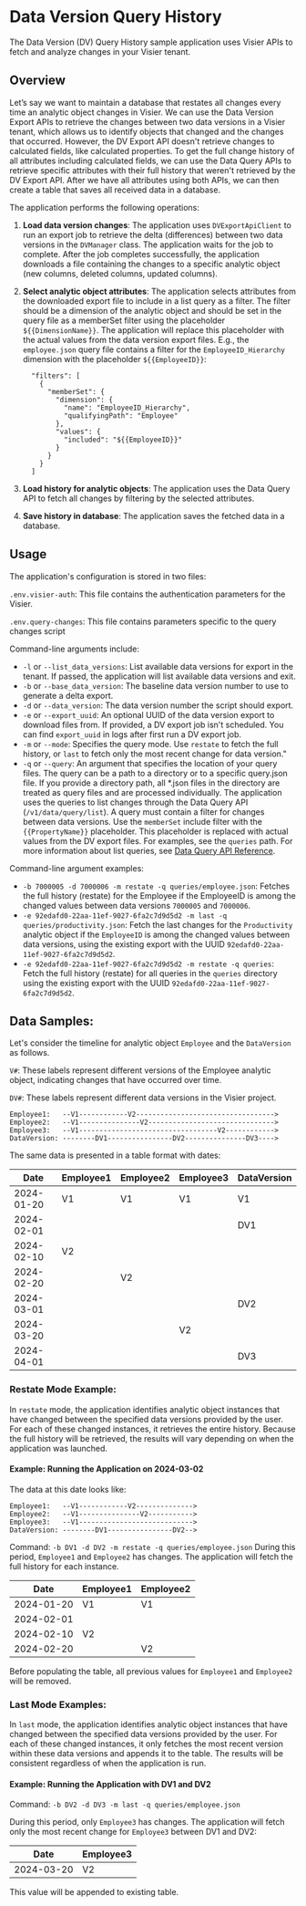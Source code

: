 # Data Version Query History

The Data Version (DV) Query History sample application uses Visier APIs to fetch and analyze changes in your Visier tenant.

## Overview

Let’s say we want to maintain a database that restates all changes every time an analytic object changes in Visier. We can use the Data Version Export APIs to retrieve the changes between two data versions in a Visier tenant, which allows us to identify objects that changed and the changes that occurred. However, the DV Export API doesn't retrieve changes to calculated fields, like calculated properties. To get the full change history of all attributes including calculated fields, we can use the Data Query APIs to retrieve specific attributes with their full history that weren't retrieved by the DV Export API. After we have all attributes using both APIs, we can then create a table that saves all received data in a database. 

The application performs the following operations:

1. **Load data version changes**: The application uses `DVExportApiClient` to run an export job to retrieve the delta (differences) between two data versions in the `DVManager` class. The application waits for the job to complete. After the job completes successfully, the application downloads a file containing the changes to a specific analytic object (new columns, deleted columns, updated columns).

2. **Select analytic object attributes**: The application selects attributes from the downloaded export file to include in a list query as a filter. 
The filter should be a dimension of the analytic object and should be set in the query file as a memberSet filter using the placeholder `${{DimensionName}}`. 
The application will replace this placeholder with the actual values from the data version export files.
E.g., the `employee.json` query file contains a filter for the `EmployeeID_Hierarchy` dimension with the placeholder `${{EmployeeID}}`: 
    ```json:
      "filters": [
        {
          "memberSet": {
            "dimension": {
              "name": "EmployeeID_Hierarchy",
              "qualifyingPath": "Employee"
            },
            "values": {
              "included": "${{EmployeeID}}"
            }
          }
        }
      ]
    ```

3. **Load history for analytic objects**: The application uses the Data Query API to fetch all changes by filtering by the selected attributes.

4. **Save history in database**: The application saves the fetched data in a database.

## Usage

The application's configuration is stored in two files:

`.env.visier-auth`: This file contains the authentication parameters for the Visier. 

`.env.query-changes`: This file contains parameters specific to the query changes script

Command-line arguments include:

- `-l` or `--list_data_versions`: List available data versions for export in the tenant. If passed, the application will
  list available data versions and exit.
- `-b` or `--base_data_version`: The baseline data version number to use to generate a delta export.
- `-d` or `--data_version`: The data version number the script should export.
- `-e` or `--export_uuid`: An optional UUID of the data version export to download files from. If provided, a DV export job isn't scheduled. You can find `export_uuid` in logs after first run a DV export job.
- `-m` or `--mode`: Specifies the query mode. Use `restate` to fetch the full history, or `last` to fetch only the most recent change for data version."
- `-q` or `--query`: An argument that specifies the location of your query files. The query can be a path to a directory or to a specific query.json file. If you provide a directory path, all *.json files in the directory are treated as query files and are processed individually. The application uses the queries to list changes through the Data Query API (`/v1/data/query/list`). A query must contain a filter for changes between data versions. Use the `memberSet` include filter with the `{{PropertyName}}` placeholder.
This placeholder is replaced with actual values from the DV export files. For examples, see the `queries` path. For more information about list queries, see [Data Query API Reference](https://docs.visier.com/developer/apis/data-model-query/swagger/current/index.html#/Query/Query_List:~:text=Query%20a%20list%20of%20details).

Command-line argument examples:
- `-b 7000005 -d 7000006 -m restate -q queries/employee.json`: Fetches the full history (restate) for the Employee if the EmployeeID is among the changed values between data versions `7000005` and `7000006`.
- `-e 92edafd0-22aa-11ef-9027-6fa2c7d9d5d2 -m last -q queries/productivity.json`: Fetch the last changes for the `Productivity` analytic object if the `EmployeeID` is among the changed values between data versions, using the existing export with the UUID `92edafd0-22aa-11ef-9027-6fa2c7d9d5d2`.
- `-e 92edafd0-22aa-11ef-9027-6fa2c7d9d5d2 -m restate -q queries`: Fetch the full history (restate) for all queries in the `queries` directory using the existing export with the UUID `92edafd0-22aa-11ef-9027-6fa2c7d9d5d2`.

## Data Samples:

Let's consider the timeline for analytic object `Employee` and the `DataVersion` as follows.

`V#`: These labels represent different versions of the Employee analytic object,
indicating changes that have occurred over time.

`DV#`: These labels represent different data versions in the Visier project.

```plaintext
Employee1:   --V1------------V2---------------------------------->
Employee2:   --V1---------------V2------------------------------->
Employee3:   --V1----------------------------------V2------------>
DataVersion: --------DV1----------------DV2---------------DV3---->
```

The same data is presented in a table format with dates:

| Date       | Employee1 | Employee2 | Employee3 | DataVersion |
|------------|-----------|-----------|-----------|-------------|
| 2024-01-20 | V1        | V1        | V1        | V1          |
| 2024-02-01 |           |           |           | DV1         |
| 2024-02-10 | V2        |           |           |             |
| 2024-02-20 |           | V2        |           |             |
| 2024-03-01 |           |           |           | DV2         |
| 2024-03-20 |           |           | V2        |             |
| 2024-04-01 |           |           |           | DV3         |

### Restate Mode Example:

In `restate` mode, the application identifies analytic object instances that have changed between
the specified data versions provided by the user.
For each of these changed instances, it retrieves the entire history.
Because the full history will be retrieved, the results will vary depending on when the application was launched.

#### Example: Running the Application on 2024-03-02

The data at this date looks like:

```plaintext
Employee1:   --V1------------V2-------------->
Employee2:   --V1---------------V2----------->
Employee3:   --V1---------------------------->
DataVersion: --------DV1----------------DV2-->
```

Command: `-b DV1 -d DV2 -m restate -q queries/employee.json`
During this period, `Employee1` and `Employee2` has changes.
The application will fetch the full history for each instance.

| Date       | Employee1 | Employee2 |
|------------|-----------|-----------|
| 2024-01-20 | V1        | V1        |
| 2024-02-01 |           |           |
| 2024-02-10 | V2        |           |
| 2024-02-20 |           | V2        |

Before populating the table, all previous values for `Employee1` and `Employee2` will be removed.

### Last Mode Examples:

In `last` mode, the application identifies analytic object instances that have changed between
the specified data versions provided by the user.
For each of these changed instances, it only fetches the most recent version within
these data versions and appends it to the table.
The results will be consistent regardless of when the application is run.

#### Example: Running the Application with DV1 and DV2

Command: `-b DV2 -d DV3 -m last -q queries/employee.json`

During this period, only `Employee3` has changes.
The application will fetch only the most recent change for `Employee3` between DV1 and DV2:

| Date       | Employee3 |
|------------|-----------|
| 2024-03-20 | V2        |

This value will be appended to existing table.